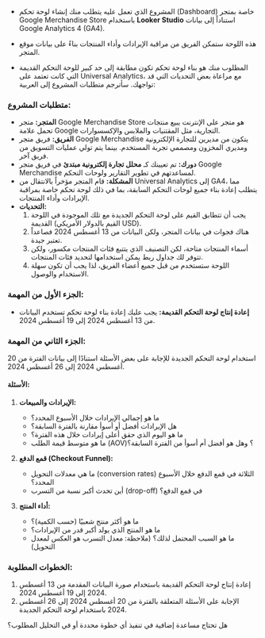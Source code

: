 - المشروع الذي تعمل عليه يتطلب منك إنشاء لوحة تحكم (Dashboard) خاصة بمتجر Google Merchandise Store باستخدام **Looker Studio** استناداً إلى بيانات Google Analytics 4 (GA4). 

- هذه اللوحة ستمكن الفريق من مراقبة الإيرادات وأداء المنتجات بناءً على بيانات موقع المتجر.
- المطلوب منك هو بناء لوحة تحكم تكون مطابقة إلى حد كبير للوحة التحكم القديمة التي كانت تعتمد على Universal Analytics، مع مراعاة بعض التحديات التي قد تواجهك. سأترجم متطلبات المشروع إلى العربية:

### متطلبات المشروع:

- **المتجر:** متجر Google Merchandise Store هو متجر على الإنترنت يبيع منتجات تحمل علامة Google التجارية، مثل المقتنيات والملابس والإكسسوارات. 
- **الفريق:** فريق متجر Google Merchandise يتكون من مديرين للتجارة الإلكترونية ومديري المخزون ومصممي تجربة المستخدم. بينما يتم تولي عمليات التسويق من فريق آخر.
- **دورك:** تم تعيينك كـ **محلل تجارة إلكترونية مبتدئ** في فريق متجر Google Merchandise لمساعدتهم في تطوير التقارير ولوحات التحكم. 
- **المشكلة:** قام المتجر مؤخراً بالانتقال من Universal Analytics إلى GA4، مما يتطلب إعادة بناء جميع لوحات التحكم السابقة، بما في ذلك لوحة تحكم خاصة بمراقبة الإيرادات وأداء المنتجات.
- **التحديات:**
  1. يجب أن تتطابق القيم على لوحة التحكم الجديدة مع تلك الموجودة في اللوحة القديمة (القيم بالدولار الأمريكي USD).
  2. هناك فجوات في بيانات المتجر، ولكن البيانات من 13 أغسطس 2024 فصاعداً تعتبر جيدة.
  3. أسماء المنتجات متاحة، لكن التصنيف الذي يتتبع فئات المنتجات مكسور، ولكن تتوفر لك جداول ربط يمكن استخدامها لتحديد فئات المنتجات.
  4. اللوحة ستستخدم من قبل جميع أعضاء الفريق، لذا يجب أن تكون سهلة الاستخدام والوصول.

### الجزء الأول من المهمة:

- **إعادة إنتاج لوحة التحكم القديمة:** يجب عليك إعادة بناء لوحة تحكم تستخدم البيانات من 13 أغسطس 2024 إلى 19 أغسطس 2024.
  
### الجزء الثاني من المهمة:

استخدام لوحة التحكم الجديدة للإجابة على بعض الأسئلة استنادًا إلى بيانات الفترة من 20 أغسطس 2024 إلى 26 أغسطس 2024.

#### الأسئلة:

1. **الإيرادات والمبيعات:**
   - ما هو إجمالي الإيرادات خلال الأسبوع المحدد؟ 
   - هل الإيرادات أفضل أو أسوأ مقارنة بالفترة السابقة؟
   - ما هو اليوم الذي حقق أعلى إيرادات خلال هذه الفترة؟
   - ما هو متوسط قيمة الطلب (AOV)؟ وهل هو أفضل أم أسوأ من الفترة السابقة؟

2. **قمع الدفع (Checkout Funnel):**
   - ما هي معدلات التحويل (conversion rates) الثلاثة في قمع الدفع خلال الأسبوع المحدد؟
   - أين تحدث أكبر نسبة من التسرب (drop-off) في قمع الدفع؟

3. **أداء المنتج:**
   - ما هو أكثر منتج شعبيًا (حسب الكمية)؟
   - ما هو المنتج الذي يولد أكبر قدر من الإيرادات؟
   - ما هو السبب المحتمل لذلك؟ (ملاحظة: معدل التسرب هو العكس لمعدل التحويل)

### الخطوات المطلوبة:
1. إعادة إنتاج لوحة التحكم القديمة باستخدام صورة البيانات المقدمة من 13 أغسطس 2024 إلى 19 أغسطس 2024.
2. الإجابة على الأسئلة المتعلقة بالفترة من 20 أغسطس 2024 إلى 26 أغسطس 2024 باستخدام لوحة التحكم الجديدة.

هل تحتاج مساعدة إضافية في تنفيذ أي خطوة محددة أو في التحليل المطلوب؟
